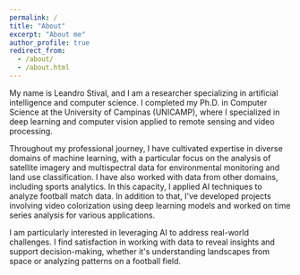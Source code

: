 ```yaml
---
permalink: /
title: "About"
excerpt: "About me"
author_profile: true
redirect_from: 
  - /about/
  - /about.html
---
```


<!-- I'm Leandro Stival PhD student at IC/UNICAMP, currently I'm studying machine learning and digital image processing. My current tese focus on monochromatic video colorization using deep learning, more specifically using graph convolutional network with a mechanism of self-attention. -->

My name is Leandro Stival, and I am a researcher specializing in artificial intelligence and computer science. I completed my Ph.D. in Computer Science at the University of Campinas (UNICAMP), where I specialized in deep learning and computer vision applied to remote sensing and video processing.

Throughout my professional journey, I have cultivated expertise in diverse domains of machine learning, with a particular focus on the analysis of satellite imagery and multispectral data for environmental monitoring and land use classification. I have also worked with data from other domains, including sports analytics. In this capacity, I applied AI techniques to analyze football match data. In addition to that, I've developed projects involving video colorization using deep learning models and worked on time series analysis for various applications.

I am particularly interested in leveraging AI to address real-world challenges. I find satisfaction in working with data to reveal insights and support decision-making, whether it's understanding landscapes from space or analyzing patterns on a football field.